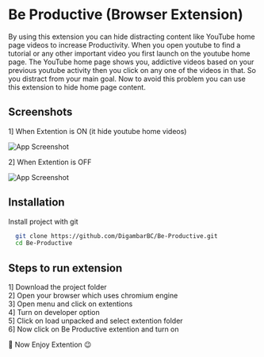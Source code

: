 
# Be Productive (Browser Extension)

By using this extension you can hide distracting content like YouTube home page videos to increase Productivity. When you open youtube to find a tutorial or any other important video you first launch on the youtube home page. The YouTube home page shows you, addictive videos based on your previous youtube activity then you click on any one of the videos in that. So you distract from your main goal. Now to avoid this problem you can use this extension to hide home page content. 

## Screenshots
1] When Extention is ON (it hide youtube home videos)

![App Screenshot](https://drive.google.com/uc?export=download&id=1BV55UO__5eW5Ze35Hb8JRsBSb1WHc6B9)


2] When Extention is OFF

![App Screenshot](https://drive.google.com/uc?export=download&id=1gHqlihd4ScmN--O-YyuKp_hsdVSMTGsQ)
## Installation

Install project with git

```bash
  git clone https://github.com/DigambarBC/Be-Productive.git
  cd Be-Productive
```
## Steps to run extension

1] Download the project folder  
2] Open your browser which uses chromium engine  
3] Open menu and click on extentions  
4] Turn on developer option  
5] Click on load unpacked and select extention folder  
6] Now click on Be Productive extention and turn on  
  
  🎉 Now Enjoy Extention 😉

